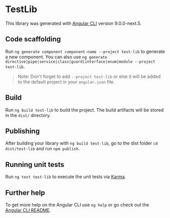 # TestLib

This library was generated with [Angular CLI](https://github.com/angular/angular-cli) version 9.0.0-next.5.

## Code scaffolding

Run `ng generate component component-name --project test-lib` to generate a new component. You can also use `ng generate directive|pipe|service|class|guard|interface|enum|module --project test-lib`.
> Note: Don't forget to add `--project test-lib` or else it will be added to the default project in your `angular.json` file. 

## Build

Run `ng build test-lib` to build the project. The build artifacts will be stored in the `dist/` directory.

## Publishing

After building your library with `ng build test-lib`, go to the dist folder `cd dist/test-lib` and run `npm publish`.

## Running unit tests

Run `ng test test-lib` to execute the unit tests via [Karma](https://karma-runner.github.io).

## Further help

To get more help on the Angular CLI use `ng help` or go check out the [Angular CLI README](https://github.com/angular/angular-cli/blob/master/README.md).

